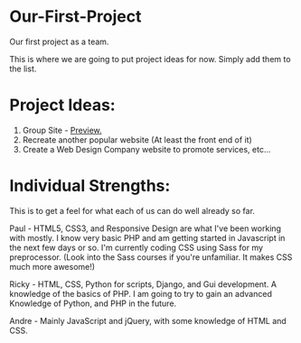 Our-First-Project
=================

Our first project as a team.

This is where we are going to put project ideas for now. Simply add them to the list.

Project Ideas:
==============
  1. Group Site - <a href="http://teamtreehousegroup.github.io/Our-First-Project/index.html">Preview.</a>
  2. Recreate another popular website (At least the front end of it)
  3. Create a Web Design Company website to promote services, etc...


Individual Strengths:
==============
This is to get a feel for what each of us can do well already so far.

Paul - HTML5, CSS3, and Responsive Design are what I've been working with mostly. I know very basic PHP and am getting started in Javascript in the next few days or so. I'm currently coding CSS using Sass for my preprocessor. (Look into the Sass courses if you're unfamiliar. It makes CSS much more awesome!)

Ricky - HTML, CSS, Python for scripts, Django, and Gui development. A knowledge of the basics of PHP. I am going to try to gain an advanced Knowledge of Python, and PHP in the future.

Andre - Mainly JavaScript and jQuery, with some knowledge of HTML and CSS.
